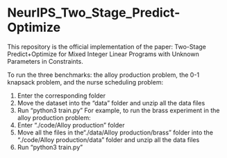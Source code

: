 # NeurIPS_Two_Stage_Predict-Optimize

This repository is the official implementation of the paper: Two-Stage Predict+Optimize for Mixed Integer Linear Programs with Unknown Parameters in Constraints.

To run the three benchmarks: the alloy production problem, the 0-1 knapsack problem, and the nurse scheduling problem:
1.	Enter the corresponding folder
2.	Move the dataset into the “data” folder and unzip all the data files
3.	Run “python3 train.py”
For example, to run the brass experiment in the alloy production problem:
1.	Enter “./code/Alloy production” folder
2.	Move all the files in the“./data/Alloy production/brass” folder into the “./code/Alloy production/data” folder and unzip all the data files
3.	Run “python3 train.py”
